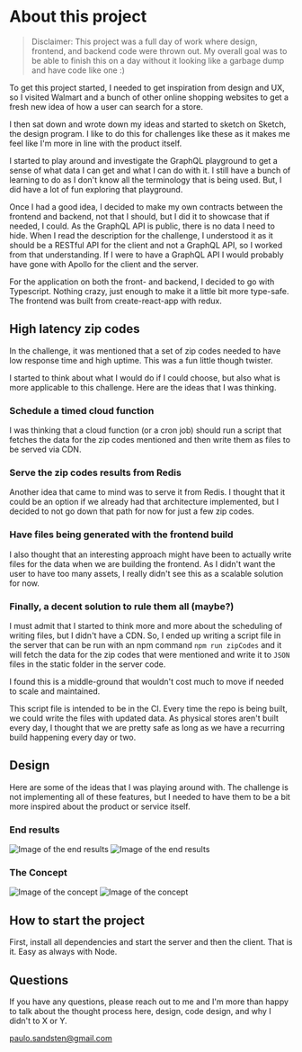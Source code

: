 # About this project

> Disclaimer: This project was a full day of work where design, frontend, and backend code were thrown out. My overall goal was to be able to finish this on a day without it looking like a garbage dump and have code like one :)

To get this project started, I needed to get inspiration from design and UX, so I visited Walmart and a bunch of other online shopping websites to get a fresh new idea of how a user can search for a store.

I then sat down and wrote down my ideas and started to sketch on Sketch, the design program. I like to do this for challenges like these as it makes me feel like I'm more in line with the product itself.

I started to play around and investigate the GraphQL playground to get a sense of what data I can get and what I can do with it. I still have a bunch of learning to do as I don't know all the terminology that is being used. But, I did have a lot of fun exploring that playground.

Once I had a good idea, I decided to make my own contracts between the frontend and backend, not that I should, but I did it to showcase that if needed, I could. As the GraphQL API is public, there is no data I need to hide. When I read the description for the challenge, I understood it as it should be a RESTful API for the client and not a GraphQL API, so I worked from that understanding. If I were to have a GraphQL API I would probably have gone with Apollo for the client and the server.

For the application on both the front- and backend, I decided to go with Typescript. Nothing crazy, just enough to make it a little bit more type-safe. The frontend was built from create-react-app with redux.

## High latency zip codes

In the challenge, it was mentioned that a set of zip codes needed to have low response time and high uptime. This was a fun little though twister.

I started to think about what I would do if I could choose, but also what is more applicable to this challenge. Here are the ideas that I was thinking.

### Schedule a timed cloud function

I was thinking that a cloud function (or a cron job) should run a script that fetches the data for the zip codes mentioned and then write them as files to be served via CDN.

### Serve the zip codes results from Redis

Another idea that came to mind was to serve it from Redis. I thought that it could be an option if we already had that architecture implemented, but I decided to not go down that path for now for just a few zip codes.

### Have files being generated with the frontend build

I also thought that an interesting approach might have been to actually write files for the data when we are building the frontend. As I didn't want the user to have too many assets, I really didn't see this as a scalable solution for now.

### Finally, a decent solution to rule them all (maybe?)

I must admit that I started to think more and more about the scheduling of writing files, but I didn't have a CDN. So, I ended up writing a script file in the server that can be run with an npm command `npm run zipCodes` and it will fetch the data for the zip codes that were mentioned and write it to `JSON` files in the static folder in the server code.

I found this is a middle-ground that wouldn't cost much to move if needed to scale and maintained.

This script file is intended to be in the CI. Every time the repo is being built, we could write the files with updated data. As physical stores aren't built every day, I thought that we are pretty safe as long as we have a recurring build happening every day or two.

## Design

Here are some of the ideas that I was playing around with. The challenge is not implementing all of these features, but I needed to have them to be a bit more inspired about the product or service itself.

### End results

![Image of the end results](./design/search.png)
![Image of the end results](./design/list.png)

### The Concept

![Image of the concept](./design/concept-list.jpg)
![Image of the concept](./design/concept-cards.jpg)

## How to start the project

First, install all dependencies and start the server and then the client. That is it. Easy as always with Node.

## Questions

If you have any questions, please reach out to me and I'm more than happy to talk about the thought process here, design, code design, and why I didn't to X or Y.

paulo.sandsten@gmail.com

